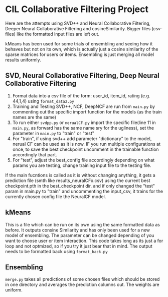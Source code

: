 # CIL Collaborative Filtering Project

Here are the attempts using SVD++ and Neural Collaborative Filtering, Deeper Neural Collaborative Filtering and cosineSimilarity. Bigger files (csv-files) like the formatted input files are left out.

kMeans has been used for some trials of ensembling and seeing how it behaves but not on its own, which is actually just a cosine similarity of the sparse matrices for users or items. Ensembling is just merging all model results uniformly.

## SVD, Neural Collaborative Filtering, Deep Neural Collaborative Filtering

1. Format data into a csv file of the form: user_id, item_id, rating (e.g. 44,1,4) using `format_data2.py`
2. Training and Testing SVD++, NCF, DeepNCF are run from `main.py` by commenting out the specific import function for the models (as the train names are the same)
3. To run either `svdpp.py` or `nerualCF.py` import the specific file(line 11 in `main.py`, as forward has the same name sry for the ugliness), set the parameter in `main.py` to "train" or "test"
4. For "train", if using svd++ add parameter "dictionary" to the model, nerual CF can be used as it is now. IF you run multiple configurations at once, to save the best checkpoint uncomment in the trainable function accordingly that part. 
5. For "test", adjust the best_config file accordingly depending on what params you are testing, change training input file to the testing file.

If the main fucntions is called as it is without changing anything, it gets a prediction file (smth like results_neuralCFx.csv) using the current best checkpoint.pth in the best_checkpoint dir. and if only changed the "test" param in main.py to "train" and uncommenting the input_csv, it trains for the currently chosen config file the NeuralCF model.

## kMeans

This is a file which can be run on its own using the same formatted data as before. It outputs consine Similarity and has only been used for a new model of ensembling. The parameter can be changed depending of you want to choose user or item interaction. This code takes long as its just a for loop and not optmized, so if you try it just bear that in mind. The output needs to be formatted back using `format_back.py`

## Ensembling

`merge.py` takes all predictions of some chosen files which should be stored in one directory and averages the prediction columns out. The weights are uniform.
